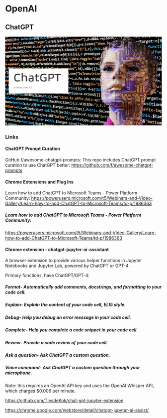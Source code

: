 # OpenAI
## ChatGPT
![Banner](Banner.png)
### Links
#### ChatGPT Prompt Curation 
GitHub f/awesome-chatgpt-prompts: This repo includes ChatGPT prompt curation to use ChatGPT better: https://github.com/f/awesome-chatgpt-prompts
#### Chrome Extensions and Plug Ins
Learn how to add ChatGPT to Microsoft Teams - Power Platform Community: https://powerusers.microsoft.com/t5/Webinars-and-Video-Gallery/Learn-how-to-add-ChatGPT-to-Microsoft-Teams/td-p/1986363

##### Learn how to add ChatGPT to Microsoft Teams - Power Platform Community: 
https://powerusers.microsoft.com/t5/Webinars-and-Video-Gallery/Learn-how-to-add-ChatGPT-to-Microsoft-Teams/td-p/1986363

#### Chrome extension - chatgpt-jupyter-ai-assistant
A browser extension to provide various helper functions in Jupyter Notebooks and Jupyter Lab, powered by ChatGPT or GPT-4.

Primary functions, have ChatGPT/GPT-4:

##### Format- Automatically add comments, docstrings, and formatting to your code cell.
##### Explain- Explain the content of your code cell, ELI5 style.
##### Debug- Help you debug an error message in your code cell.
##### Complete- Help you complete a code snippet in your code cell.
##### Review- Provide a code review of your code cell.
##### Ask a question- Ask ChatGPT a custom question.
##### Voice command- Ask ChatGPT a custom question through your microphone.
Note: this requires an OpenAI API key and uses the OpenAI Whisper API, which charges $0.006 per minute.

https://github.com/TiesdeKok/chat-gpt-jupyter-extension

https://chrome.google.com/webstore/detail/chatgpt-jupyter-ai-assist/
